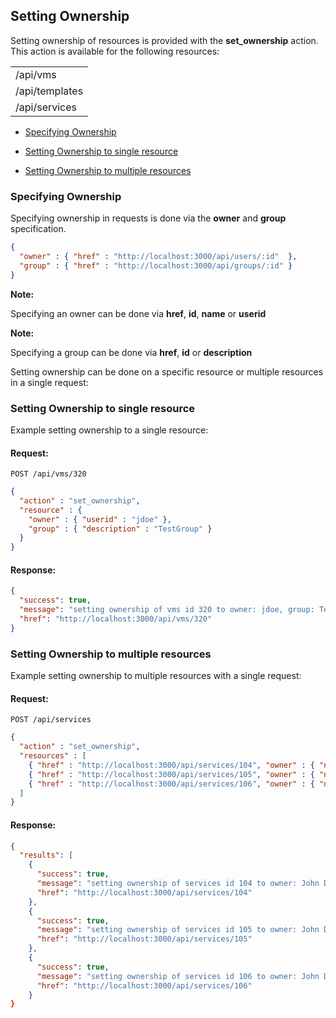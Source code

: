 ---
---

## Setting Ownership

Setting ownership of resources is provided with the **set\_ownership**
action. This action is available for the following resources:

|                |
| -------------- |
| /api/vms       |
| /api/templates |
| /api/services  |

  - [Specifying Ownership](#specifying-ownership)

  - [Setting Ownership to single
    resource](#set-ownership-single-resource)

  - [Setting Ownership to multiple
    resources](#set-ownership-multiple-resources)

### Specifying Ownership

Specifying ownership in requests is done via the **owner** and **group**
specification.

``` json
{
  "owner" : { "href" : "http://localhost:3000/api/users/:id"  },
  "group" : { "href" : "http://localhost:3000/api/groups/:id" }
}
```

**Note:**

Specifying an owner can be done via **href**, **id**, **name** or **userid**

**Note:**

Specifying a group can be done via **href**, **id** or **description**

Setting ownership can be done on a specific resource or multiple resources in a single request:

### Setting Ownership to single resource

Example setting ownership to a single resource:

#### Request:

    POST /api/vms/320

``` json
{
  "action" : "set_ownership",
  "resource" : {
    "owner" : { "userid" : "jdoe" },
    "group" : { "description" : "TestGroup" }
  }
}
```

#### Response:

``` json
{
  "success": true,
  "message": "setting ownership of vms id 320 to owner: jdoe, group: TestGroup",
  "href": "http://localhost:3000/api/vms/320"
}
```

### Setting Ownership to multiple resources

Example setting ownership to multiple resources with a single request:

#### Request:

    POST /api/services

``` json
{
  "action" : "set_ownership",
  "resources" : [
    { "href" : "http://localhost:3000/api/services/104", "owner" : { "name" : "John Doe" } },
    { "href" : "http://localhost:3000/api/services/105", "owner" : { "name" : "John Doe" } },
    { "href" : "http://localhost:3000/api/services/106", "owner" : { "name" : "John Doe" } }
  ]
}
```

#### Response:

``` json
{
  "results": [
    {
      "success": true,
      "message": "setting ownership of services id 104 to owner: John Doe",
      "href": "http://localhost:3000/api/services/104"
    },
    {
      "success": true,
      "message": "setting ownership of services id 105 to owner: John Doe",
      "href": "http://localhost:3000/api/services/105"
    },
    {
      "success": true,
      "message": "setting ownership of services id 106 to owner: John Doe",
      "href": "http://localhost:3000/api/services/106"
    }
}
```
